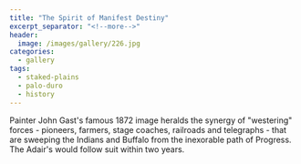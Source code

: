 ```yaml
---
title: "The Spirit of Manifest Destiny"
excerpt_separator: "<!--more-->"
header:
  image: /images/gallery/226.jpg
categories:
  - gallery
tags:
  - staked-plains
  - palo-duro
  - history
---
```



Painter John Gast's famous 1872 image heralds the synergy of "westering" forces - pioneers, farmers, stage coaches, railroads and telegraphs - that are sweeping the Indians and Buffalo from the inexorable path of Progress. The Adair's would follow suit within two years.

